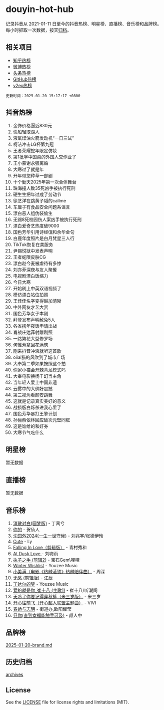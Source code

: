 # douyin-hot-hub

记录抖音从 2021-01-11 日至今的抖音热榜、明星榜、直播榜、音乐榜和品牌榜。每小时抓取一次数据，按天[归档](archives)。

## 相关项目

- [知乎热榜](https://github.com/lonnyzhang423/zhihu-hot-hub)
- [微博热榜](https://github.com/lonnyzhang423/weibo-hot-hub)
- [头条热榜](https://github.com/lonnyzhang423/toutiao-hot-hub)
- [GitHub热榜](https://github.com/lonnyzhang423/github-hot-hub)
- [v2ex热榜](https://github.com/lonnyzhang423/v2ex-hot-hub)


`更新时间：2025-01-20 15:17:17 +0800`

## 抖音热榜

1. 金饰价格逼近830元
1. 快船轻取湖人
1. 液氧煤油火箭发动机“一日三试”
1. 柯洁冲击LG杯第九冠
1. 王者荣耀蛇年限定仿妆
1. 第1批学中国菜的外国人交作业了
1. 王小蒙谢永强离婚
1. 大寒过了就是年
1. 开年带您种草一部剧
1. 十个勤天2025年第一次合体舞台
1. 珠海撞人致35死凶手被执行死刑
1. 硬生生把年过成了劳动节
1. 徐艺洋在跳黄子韬的callme
1. 车厘子有食品安全问题系谣言
1. 漂白恶人组伪装偷生
1. 无锡8死校园伤人案凶手被执行死刑
1. 漂白爱奇艺热度破9000
1. 国色芳华引用诗经氓和余华金句
1. 白鹿年度照片是白月梵星三人行
1. TikTok恢复在美服务
1. 尹锡悦狱中发表声明
1. 王者蛇限皮肤CG
1. 漂白赵今麦被虐待有多惨
1. 刘亦菲深夜与友人聚餐
1. 电视剧漂白饭缩力
1. 今日大寒
1. 开始刷上中英双语视频了
1. 模仿漂白站位拍照
1. 王佳佳名字变得越加清晰
1. 中外网友才艺大赏
1. 国色芳华女子本刚
1. 拜登发布声明赦免5人
1. 各省携年夜饭申请出战
1. 肖战庄达菲射雕剧照
1. 一路繁花大型修罗场
1. 何惟芳拿回花满筑
1. 刚来抖音冲浪就听这首歌
1. oiiai猫的风吹到了城市广场
1. 大奉第二季如果按照这个拍
1. 你家小猫会开棘背龙模式吗
1. 大奉电影换杨千幻当主角
1. 当年轻人爱上中国非遗
1. 云雾中的大佛好震撼
1. 第三视角看颜安跳舞
1. 这就是记录真实美好的意义
1. 战损版白烁杀进我心里了
1. 国色芳华暴打王擎计划
1. 孙俪蔡依林回应破次元壁同框
1. 这是谁给的和好券
1. 大寒节气吃什么

## 明星榜

暂无数据

## 直播榜

暂无数据

## 音乐榜

1. [消散对白(圆梦版)](https://sf6-cdn-tos.douyinstatic.com/obj/tos-cn-ve-2774/og4jB5I5IizzoZVAAAzWgBMAsMDWoArfwBOiFs) - 丁禹兮
1. [你的](https://sf6-cdn-tos.douyinstatic.com/obj/tos-cn-ve-2774/oYuIeKf42jB7sEV6B2upMdpYAgfrQWj0FeRegh) - 贺仙人
1. [沈园外2024(一生一世守候)](https://sf5-hl-cdn-tos.douyinstatic.com/obj/tos-cn-ve-2774/oAIYMHGCmKaYKFDd6FZBf9AfMfx1eErAAEJAFH) - 刘兆宇/张德伊玲
1. [Cute](https://sf5-hl-cdn-tos.douyinstatic.com/obj/tos-cn-ve-2774/o4IbIzHWKAAB4wsS5qMBRiiAlEBGTpQRNfFvuo) - Ly
1. [Falling In Love（剪辑版）](https://sf5-hl-cdn-tos.douyinstatic.com/obj/tos-cn-ve-2774/o8ajpA8zzgBPahbBIO8AcKGBLJezFCRd1wfP9f) - 青村秀和
1. [ At Dusk  Love ](https://sf5-hl-cdn-tos.douyinstatic.com/obj/tos-cn-ve-2774/o8CrpCf5CaYgI4ZrtQgMQAFEfuGqNnRSDQAPBc) - 刘嗨雨
1. [执子之手 (剪辑2)](https://sf5-hl-cdn-tos.douyinstatic.com/obj/tos-cn-ve-2774/oUoZLQjCc31XzqsBnBQUNgeKtYPBcgbFDwtfcu) - 宝石Gem\哩哩
1. [Winter Wishlist](https://sf5-hl-cdn-tos.douyinstatic.com/obj/tos-cn-ve-2774/oIIgUOeamCFCVAzxN6MFRLIBlLGpUqQxeeHrLE) - Youzee Music
1. [小美满（电影《热辣滚烫》热辣陪伴曲）](https://sf5-hl-cdn-tos.douyinstatic.com/obj/tos-cn-ve-2774/o0GAn2lSgfZIDUgtevCGDQYnFg4CwnrBaxbTZL) - 周深
1. [无感 (剪辑版)](https://sf5-hl-cdn-tos.douyinstatic.com/obj/tos-cn-ve-2774/o0eIsUzJBDlQaQFC5OFlgbMEZC1TFYBftOBn6p) - 江辰
1. [丁达尔的梦](https://sf5-hl-cdn-tos.douyinstatic.com/obj/tos-cn-ve-2774/oMU3WirUZBVQkAC9ccG5P2IQirziZM2RTInUY) - Youzee Music
1. [爱的就是你_崔十八 (主歌1)](https://sf5-hl-cdn-tos.douyinstatic.com/obj/tos-cn-ve-2774/oI5BO5DhFZ6UTcNCnZaOCBLtZ7WIMQGfgnXf5E) - 崔十八/听潮阁
1. [天冷了你要记得穿秋裤（米三岁版）](https://sf5-hl-cdn-tos.douyinstatic.com/obj/tos-cn-ve-2774/oQlIwVIDWiZ6BQilAorS7MA0AgCkQDvcZAdm1) - 米三岁
1. [开心往前飞（开心超人联盟主题曲）](https://sf5-hl-cdn-tos.douyinstatic.com/obj/tos-cn-ve-2774/9d8fb7c82cf1421fb93a9fe925275e0a) - VIVI
1. [春娇与志明](https://sf5-hl-cdn-tos.douyinstatic.com/obj/tos-cn-ve-2774/e530d8fceb7044b39707d7f9ff54add1) - 街道办,欧阳耀莹
1. [只你(直到幸福能触手可及)](https://sf5-hl-cdn-tos.douyinstatic.com/obj/tos-cn-ve-2774/o0lBkRDzFTeaVSUz3ZZSCBVtZ5DIMQGfgmEAuE) - 颜人中

## 品牌榜

[2025-01-20-brand.md](archives/2025-01-20-brand.md)

## 历史归档

[archives](archives)

## License

See the [LICENSE](LICENSE) file for license rights and limitations (MIT).
